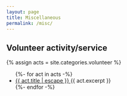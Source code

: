```yaml
---
layout: page 
title: Miscellaneous
permalink: /misc/
---
```


Volunteer activity/service
--------------------------

<div class="home">
  {% assign acts = site.categories.volunteer %}
  <ul class="post-list">
    {%- for act in acts -%}
      <li>
        <a class="post-link" href="{{ act.url | relative_url }}">
          {{ act.title | escape }}
        </a>
        {{ act.excerpt }}
      </li>
    {%- endfor -%}
  </ul>
</div>
